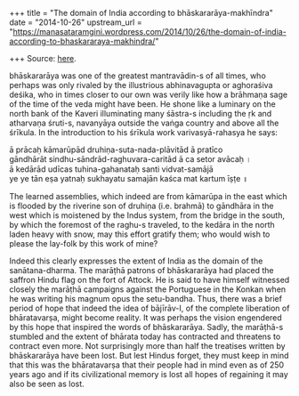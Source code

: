 +++
title = "The domain of India according to bhāskararāya-makhīndra"
date = "2014-10-26"
upstream_url = "https://manasataramgini.wordpress.com/2014/10/26/the-domain-of-india-according-to-bhaskararaya-makhindra/"

+++
Source: [here](https://manasataramgini.wordpress.com/2014/10/26/the-domain-of-india-according-to-bhaskararaya-makhindra/).

bhāskararāya was one of the greatest mantravādin-s of all times, who
perhaps was only rivaled by the illustrious abhinavagupta or aghoraśiva
deśika, who in times closer to our own was verily like how a brāhmaṇa
sage of the time of the veda might have been. He shone like a luminary
on the north bank of the Kaveri illuminating many śāstra-s including the
ṛk and atharvaṇa śruti-s, navanyāya outside the vaṅga country and above
all the śrīkula. In the introduction to his śrīkula work
varivasyā-rahasya he says:

ā prācaḥ kāmarūpād druhiṇa-suta-nada-plāvitād ā pratīco  
gāndhārāt sindhu-sāndrād-raghuvara-caritād ā ca setor avācaḥ ।  
ā kedārād udīcas tuhina-gahanataḥ santi vidvat-samājā  
ye ye tān eṣa yatnaḥ sukhayatu samajān kaśca mat kartum īṣṭe ॥

The learned assemblies, which indeed are from kāmarūpa in the east which
is flooded by the riverine son of druhiṇa (i.e. brahmā) to gāndhāra in
the west which is moistened by the Indus system, from the bridge in the
south, by which the foremost of the raghu-s traveled, to the kedāra in
the north laden heavy with snow, may this effort gratify them; who would
wish to please the lay-folk by this work of mine?

Indeed this clearly expresses the extent of India as the domain of the
sanātana-dharma. The marāṭhā patrons of bhāskararāya had placed the
saffron Hindu flag on the fort of Attock. He is said to have himself
witnessed closely the marāṭhā campaigns against the Portuguese in the
Konkan when he was writing his magnum opus the setu-bandha. Thus, there
was a brief period of hope that indeed the idea of bājīrāv-I, of the
complete liberation of bhāratavarṣa, might become reality. It was
perhaps the vision engendered by this hope that inspired the words of
bhāskararāya. Sadly, the marāṭhā-s stumbled and the extent of bhārata
today has contracted and threatens to contract even more. Not
surprisingly more than half the treatises written by bhāskararāya have
been lost. But lest Hindus forget, they must keep in mind that this was
the bhāratavarṣa that their people had in mind even as of 250 years ago
and if its civilizational memory is lost all hopes of regaining it may
also be seen as lost.

